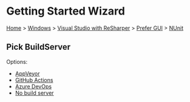 # Getting Started Wizard

[Home](/docs/wiz/readme.md) > [Windows](Windows.md) > [Visual Studio with ReSharper](Windows_VisualStudioWithReSharper.md) > [Prefer GUI](Windows_VisualStudioWithReSharper_Gui.md) > [NUnit](Windows_VisualStudioWithReSharper_Gui_NUnit.md)

## Pick BuildServer

Options:
 * [AppVeyor](Windows_VisualStudioWithReSharper_Gui_NUnit_AppVeyor.md)
 * [GitHub Actions](Windows_VisualStudioWithReSharper_Gui_NUnit_GitHubActions.md)
 * [Azure DevOps](Windows_VisualStudioWithReSharper_Gui_NUnit_AzureDevOps.md)
 * [No build server](Windows_VisualStudioWithReSharper_Gui_NUnit_None.md)
